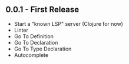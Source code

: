 ## 0.0.1 - First Release
- Start a "known LSP" server (Clojure for now)
- Linter
- Go To Definition
- Go To Declaration
- Go To Type Declaration
- Autocomplete
